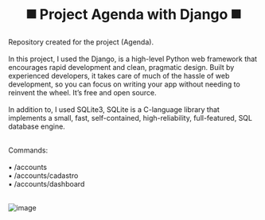 # <h1 align="center"> :black_medium_square: Project Agenda with Django :black_medium_square: </h1>

Repository created for the project (Agenda). <br /> <br /> In this project, I used the Django, 
is a high-level Python web framework that encourages rapid development and clean, pragmatic design.
Built by experienced developers, it takes care of much of the hassle of web development,
so you can focus on writing your app without needing to reinvent the wheel. It’s free and open source.  <br /> <br />
In addition to, I used SQLite3, SQLite is a C-language library that implements a small, fast, self-contained, high-reliability, 
full-featured, SQL database engine. <br /> <br />

Commands: <br /> <br />
:black_small_square: /accounts <br />
:black_small_square: /accounts/cadastro <br />
:black_small_square: /accounts/dashboard <br /> <br />

![image](https://user-images.githubusercontent.com/98665008/182264623-d720ea84-479e-406f-8866-2ac70681c333.png)

